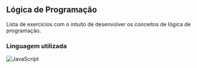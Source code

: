 ## Lógica de Programação
Lista de exercícios com o intuito de desenvolver os conceitos de lógica de programação.

### Linguagem utilizada
![JavaScript](https://img.shields.io/badge/javascript-%23323330.svg?style=for-the-badge&logo=javascript&logoColor=%23F7DF1E)
